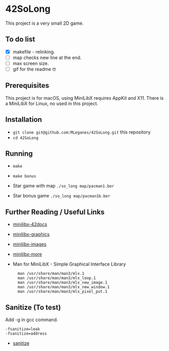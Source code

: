 # 42SoLong

This project is a very small 2D game.

## To do list

- [x] makefile - relinking.
- [ ] map checks new line at the end.
- [ ] max screen size.
- [ ] gif for the readme :nerd_face:

## Prerequisites

This project is for macOS, using MiniLibX requires AppKit and X11. There is a MiniLibX for Linux, no used in this project.

## Installation

* `git clone git@github.com:MLeganes/42SoLong.git` this repository
* `cd 42SoLong`

## Running
 
* `make`
* `make bonus` 

* Star game with map ``` ./so_long map/pacman1.ber ```
* Star bonus game ``` ./so_long map/pacman1b.ber ```

## Further Reading / Useful Links

* [minilibx-42docs](https://harm-smits.github.io/42docs/libs/minilibx)
* [minilibx-graphics](https://github.com/qst0/ft_libgfx#graphics-branch-link-dump)
* [minilibx-images](https://github.com/keuhdall/images_example)
* [minilibx-more](https://github.com/qst0/ft_libgfx)

* Man for MiniLibX - Simple Graphical Interface Library

		man /usr/share/man/man3/mlx.1
		man /usr/share/man/man3/mlx_loop.1
		man /usr/share/man/man3/mlx_new_image.1
		man /usr/share/man/man3/mlx_new_window.1
		man /usr/share/man/man3/mlx_pixel_put.1

## Sanitize (To test)

Add -g in gcc command.

	-fsanitize=leak
	-fsanitize=address

* [sanitize](https://github.com/google/sanitizers/wiki/AddressSanitizerLeakSanitizer)